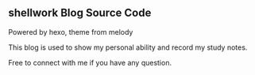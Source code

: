 ## shellwork Blog Source Code

Powered by hexo, theme from melody

This blog is used to show my personal ability and record my study notes.

Free to connect with me if you have any question.
